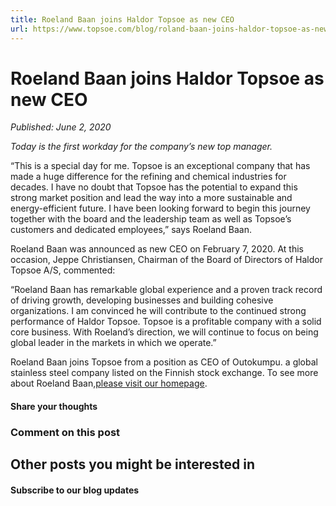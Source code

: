 ```yaml
---
title: Roeland Baan joins Haldor Topsoe as new CEO
url: https://www.topsoe.com/blog/roland-baan-joins-haldor-topsoe-as-new-ceo#main-content
---
```


# Roeland Baan joins Haldor Topsoe as new CEO

*Published: June 2, 2020*

*Today is the first workday for the company’s new top manager.*

“This is a special day for me. Topsoe is an exceptional company that has made a huge difference for the refining and chemical industries for decades. I have no doubt that Topsoe has the potential to expand this strong market position and lead the way into a more sustainable and energy-efficient future. I have been looking forward to begin this journey together with the board and the leadership team as well as Topsoe’s customers and dedicated employees,” says Roeland Baan.

Roeland Baan was announced as new CEO on February 7, 2020. At this occasion, Jeppe Christiansen, Chairman of the Board of Directors of Haldor Topsoe A/S, commented:

“Roeland Baan has remarkable global experience and a proven track record of driving growth, developing businesses and building cohesive organizations. I am convinced he will contribute to the continued strong performance of Haldor Topsoe. Topsoe is a profitable company with a solid core business. With Roeland’s direction, we will continue to focus on being global leader in the markets in which we operate.”

Roeland Baan joins Topsoe from a position as CEO of Outokumpu. a global stainless steel company listed on the Finnish stock exchange. To see more about Roeland Baan,[please visit our homepage](https://www.topsoe.com/our-resources/corporate/management/senior-leadership-team/roeland-baan).

#### Share your thoughts

### Comment on this post

## Other posts you might be interested in

#### Subscribe to our blog updates